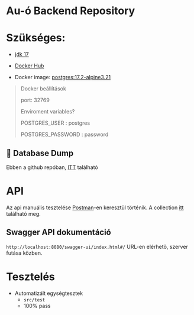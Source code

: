 # Au-ó Backend Repository

# Szükséges:

- [jdk 17](https://www.oracle.com/java/technologies/javase/jdk17-archive-downloads.html)

- [Docker Hub](https://hub.docker.com/)

- Docker image: [postgres:17.2-alpine3.21](https://github.com/docker-library/postgres/blob/17818f21dca10ccf02711476e138c219bd31b456/17/alpine3.21/Dockerfile)

> Docker beállítások
> 
> port: 32769
> 
> Enviroment variables?
> 
> POSTGRES_USER : postgres
> 
> POSTGRES_PASSWORD : password



## 🚮 Database Dump
Ebben a github repóban, [ITT](https://github.com/bnolod/au-o_backend/blob/main/projectdump.sql) található

# API

Az api manuális tesztelése [Postman](https://www.postman.com/)-en keresztül történik.
A collection [itt](https://github.com/bnolod/au-o_backend/blob/main/Au_o%20backend.postman_collection.json) található meg.


## Swagger API dokumentáció
`http://localhost:8080/swagger-ui/index.html#/` URL-en elérhető, szerver futása közben.


# Tesztelés

- Automatizált egységtesztek
  - `src/test`
  - 100% pass
